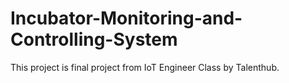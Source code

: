 # Incubator-Monitoring-and-Controlling-System
This project is final project from IoT Engineer Class by Talenthub.
